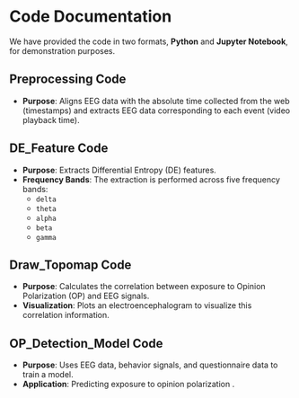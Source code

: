 # Code Documentation

We have provided the code in two formats, **Python** and **Jupyter Notebook**, for demonstration purposes.

## Preprocessing Code

- **Purpose**: Aligns EEG data with the absolute time collected from the web (timestamps) and extracts EEG data corresponding to each event (video playback time).

## DE_Feature Code

- **Purpose**: Extracts Differential Entropy (DE) features.
- **Frequency Bands**: The extraction is performed across five frequency bands:
  - `delta`
  - `theta`
  - `alpha`
  - `beta`
  - `gamma`

## Draw_Topomap Code

- **Purpose**: Calculates the correlation between exposure to Opinion Polarization (OP) and EEG signals.
- **Visualization**: Plots an electroencephalogram to visualize this correlation information.

## OP_Detection_Model Code

- **Purpose**: Uses EEG data, behavior signals, and questionnaire data to train a model.
- **Application**: Predicting exposure to opinion polarization .

